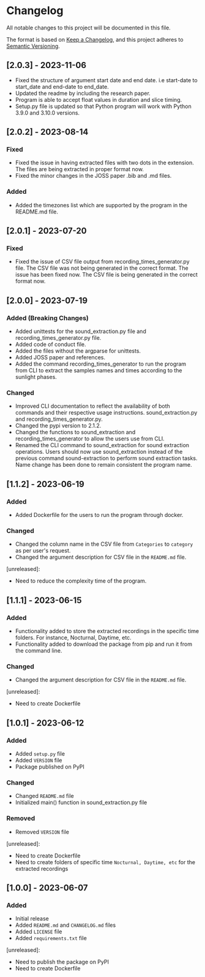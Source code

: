 # Changelog

All notable changes to this project will be documented in this file.

The format is based on [Keep a Changelog](https://keepachangelog.com/en/1.0.0/),
and this project adheres to [Semantic Versioning](https://semver.org/spec/v2.0.0.html).

## [2.0.3] - 2023-11-06

- Fixed the structure of argument start date and end date. i.e start-date to start_date and end-date to end_date.
- Updated the readme by including the research paper. 
- Program is able to accept float values in duration and slice timing. 
- Setup.py file is updated so that Python program will work with Python 3.9.0 and 3.10.0 versions. 

## [2.0.2] - 2023-08-14

### Fixed

- Fixed the issue in having extracted files with two dots in the extension. The files are being extracted in proper format now.
- Fixed the minor changes in the JOSS paper .bib and .md files.

### Added

- Added the timezones list which are supported by the program in the README.md file.

## [2.0.1] - 2023-07-20

### Fixed

- Fixed the issue of CSV file output from recording_times_generator.py file. The CSV file was not being generated in the correct format. The issue has been fixed now. The CSV file is being generated in the correct format now.

## [2.0.0] - 2023-07-19

### Added (Breaking Changes)

- Added unittests for the sound_extraction.py file and recording_times_generator.py file.
- Added code of conduct file.
- Added the files without the argparse for unittests.
- Added JOSS paper and references. 
- Added the command recording_times_generator to run the program from CLI to extract the samples names and times according to the sunlight phases.

### Changed

- Improved CLI documentation to reflect the availability of both commands and their respective usage instructions. sound_extraction.py and recording_times_generator.py.
- Changed the pypi version to 2.1.2.
- Changed the functions to sound_extraction and recording_times_generator to allow the users use from CLI. 
- Renamed the CLI command to sound_extraction for sound extraction operations. Users should now use sound_extraction instead of the previous command sound-extraction to perform sound extraction tasks. Name change has been done to remain consistent the program name.

## [1.1.2] - 2023-06-19

### Added

- Added Dockerfile for the users to run the program through docker.

### Changed

- Changed the column name in the CSV file from `Categories` to `category` as per user's request.
- Changed the argument description for CSV file in the `README.md` file.

[unreleased]:

- Need to reduce the complexity time of the program.


## [1.1.1] - 2023-06-15

### Added

- Functionality added to store the extracted recordings in the specific time folders. For instance, Nocturnal, Daytime, etc.
- Functionality added to download the package from pip and run it from the command line.

### Changed

- Changed the argument description for CSV file in the `README.md` file.

[unreleased]:

- Need to create Dockerfile

## [1.0.1] - 2023-06-12

### Added

- Added `setup.py` file
- Added `VERSION` file
- Package published on PyPI

### Changed

- Changed `README.md` file
- Initialized main() function in sound_extraction.py file

### Removed

- Removed `VERSION` file

[unreleased]:

- Need to create Dockerfile
- Need to create folders of specific time `Nocturnal, Daytime, etc` for the extracted recordings

## [1.0.0] - 2023-06-07

### Added

- Initial release
- Added `README.md` and `CHANGELOG.md` files
- Added `LICENSE` file
- Added `requirements.txt` file

[unreleased]:

- Need to publish the package on PyPI
- Need to create Dockerfile
